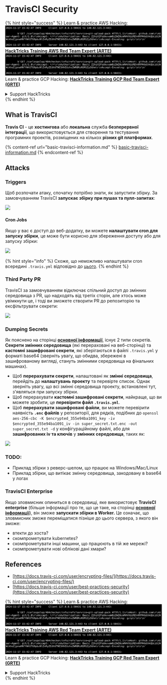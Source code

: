 # TravisCI Security

{% hint style="success" %}
Learn & practice AWS Hacking:<img src="../../.gitbook/assets/image (1).png" alt="" data-size="line">[**HackTricks Training AWS Red Team Expert (ARTE)**](https://training.hacktricks.xyz/courses/arte)<img src="../../.gitbook/assets/image (1).png" alt="" data-size="line">\
Learn & practice GCP Hacking: <img src="../../.gitbook/assets/image (2).png" alt="" data-size="line">[**HackTricks Training GCP Red Team Expert (GRTE)**<img src="../../.gitbook/assets/image (2).png" alt="" data-size="line">](https://training.hacktricks.xyz/courses/grte)

<details>

<summary>Support HackTricks</summary>

* Check the [**subscription plans**](https://github.com/sponsors/carlospolop)!
* **Join the** 💬 [**Discord group**](https://discord.gg/hRep4RUj7f) or the [**telegram group**](https://t.me/peass) or **follow** us on **Twitter** 🐦 [**@hacktricks\_live**](https://twitter.com/hacktricks\_live)**.**
* **Share hacking tricks by submitting PRs to the** [**HackTricks**](https://github.com/carlospolop/hacktricks) and [**HackTricks Cloud**](https://github.com/carlospolop/hacktricks-cloud) github repos.

</details>
{% endhint %}

## What is TravisCI

**Travis CI** - це **хостингова** або **локальна** служба **безперервної інтеграції**, що використовується для створення та тестування програмних проектів, розміщених на кількох **різних git платформах**.

{% content-ref url="basic-travisci-information.md" %}
[basic-travisci-information.md](basic-travisci-information.md)
{% endcontent-ref %}

## Attacks

### Triggers

Щоб розпочати атаку, спочатку потрібно знати, як запустити збірку. За замовчуванням TravisCI **запускає збірку при пушах та пулл-запитах**:

![](<../../.gitbook/assets/image (145).png>)

#### Cron Jobs

Якщо у вас є доступ до веб-додатку, ви можете **налаштувати cron для запуску збірки**, це може бути корисно для збереження доступу або для запуску збірки:

![](<../../.gitbook/assets/image (243).png>)

{% hint style="info" %}
Схоже, що неможливо налаштувати cron всередині `.travis.yml` відповідно до [цього](https://github.com/travis-ci/travis-ci/issues/9162).
{% endhint %}

### Third Party PR

TravisCI за замовчуванням відключає спільний доступ до змінних середовища з PR, що надходять від третіх сторін, але хтось може увімкнути це, і тоді ви зможете створити PR до репозиторію та ексфільтрувати секрети:

![](<../../.gitbook/assets/image (208).png>)

### Dumping Secrets

Як пояснено на сторінці [**основної інформації**](basic-travisci-information.md), існує 2 типи секретів. **Секрети змінних середовища** (які перераховані на веб-сторінці) та **кастомні зашифровані секрети**, які зберігаються в файлі `.travis.yml` у форматі base64 (зверніть увагу, що обидва, збережені в зашифрованому вигляді, стануть змінними середовища на фінальних машинах).

* Щоб **перерахувати секрети**, налаштовані як **змінні середовища**, перейдіть до **налаштувань** **проекту** та перевірте список. Однак зверніть увагу, що всі змінні середовища проекту, встановлені тут, з'являться при запуску збірки.
* Щоб перерахувати **кастомні зашифровані секрети**, найкраще, що ви можете зробити, це **перевірити файл `.travis.yml`**.
* Щоб **перерахувати зашифровані файли**, ви можете перевірити наявність **`.enc` файлів** у репозиторії, для рядків, подібних до `openssl aes-256-cbc -K $encrypted_355e94ba1091_key -iv $encrypted_355e94ba1091_iv -in super_secret.txt.enc -out super_secret.txt -d` у конфігураційному файлі, або для **зашифрованих iv та ключів** у **змінних середовища**, таких як:

![](<../../.gitbook/assets/image (81).png>)

### TODO:

* Приклад збірки з реверс-шелом, що працює на Windows/Mac/Linux
* Приклад збірки, що витікає змінну середовища, закодовану в base64 у логах

### TravisCI Enterprise

Якщо зловмисник опиниться в середовищі, яке використовує **TravisCI enterprise** (більше інформації про те, що це таке, на сторінці [**основної інформації**](basic-travisci-information.md#travisci-enterprise)), він зможе **запускати збірки в Worker.** Це означає, що зловмисник зможе переміщатися пізніше до цього сервера, з якого він зможе:

* втекти до хоста?
* скомпрометувати kubernetes?
* скомпрометувати інші машини, що працюють в тій же мережі?
* скомпрометувати нові облікові дані хмари?

## References

* [https://docs.travis-ci.com/user/encrypting-files/](https://docs.travis-ci.com/user/encrypting-files/)
* [https://docs.travis-ci.com/user/best-practices-security](https://docs.travis-ci.com/user/best-practices-security)

{% hint style="success" %}
Learn & practice AWS Hacking:<img src="../../.gitbook/assets/image (1).png" alt="" data-size="line">[**HackTricks Training AWS Red Team Expert (ARTE)**](https://training.hacktricks.xyz/courses/arte)<img src="../../.gitbook/assets/image (1).png" alt="" data-size="line">\
Learn & practice GCP Hacking: <img src="../../.gitbook/assets/image (2).png" alt="" data-size="line">[**HackTricks Training GCP Red Team Expert (GRTE)**<img src="../../.gitbook/assets/image (2).png" alt="" data-size="line">](https://training.hacktricks.xyz/courses/grte)

<details>

<summary>Support HackTricks</summary>

* Check the [**subscription plans**](https://github.com/sponsors/carlospolop)!
* **Join the** 💬 [**Discord group**](https://discord.gg/hRep4RUj7f) or the [**telegram group**](https://t.me/peass) or **follow** us on **Twitter** 🐦 [**@hacktricks\_live**](https://twitter.com/hacktricks\_live)**.**
* **Share hacking tricks by submitting PRs to the** [**HackTricks**](https://github.com/carlospolop/hacktricks) and [**HackTricks Cloud**](https://github.com/carlospolop/hacktricks-cloud) github repos.

</details>
{% endhint %}
